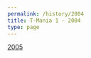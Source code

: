 ```yaml
---
permalink: /history/2004
title: T-Mania 1 - 2004
type: page
---
```


 [2005](/history/2005)

<!-- ![2007]( {{ '/assets/images/2007-plakat.jpg' | relative_url }} ) -->


